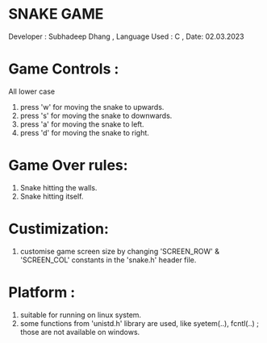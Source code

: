 # SNAKE GAME
Developer : Subhadeep Dhang ,
Language Used : C , 
Date: 02.03.2023 


# Game Controls : 
All lower case
1. press  'w' for moving the snake to upwards.
2. press  's' for moving the snake to downwards.
3. press  'a' for moving the snake to left.
4. press  'd' for moving the snake to right.


# Game Over rules:
1. Snake hitting the walls.
2. Snake hitting itself.

# Custimization:
1. customise game screen size by changing 'SCREEN_ROW' & 'SCREEN_COL' constants in the 'snake.h' header file.


# Platform :
1. suitable for running on linux system.
2. some functions from 'unistd.h' library are used, like syetem(..), fcntl(..) ; those are not available on windows. 